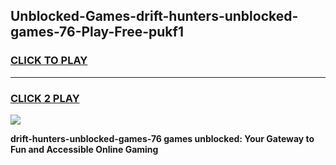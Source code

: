 
## Unblocked-Games-drift-hunters-unblocked-games-76-Play-Free-pukf1
<h3>
<a href="https://premium76.site?title=drift-hunters-unblocked-games-76&ref=20A">CLICK TO PLAY</a></h3>
<hr>

<h3>
<a href="https://premium76.site?title=drift-hunters-unblocked-games-76&ref=20A">CLICK 2 PLAY</a>
  
</h3>

<a href="https://premium76.site?title=drift-hunters-unblocked-games-76&ref=20A"><img src="https://clearcache.store/games.png"></a>


**drift-hunters-unblocked-games-76 games unblocked: Your Gateway to Fun and Accessible Online Gaming**
